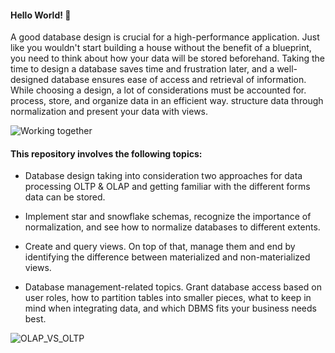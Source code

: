 #### Hello World! 🤖


A good database design is crucial for a high-performance application. Just like you wouldn't start building a house without the benefit of a blueprint, you need to think about how your data will be stored beforehand. Taking the time to design a database saves time and frustration later, and a well-designed database ensures ease of access and retrieval of information. While choosing a design, a lot of considerations must be accounted for. process, store, and organize data in an efficient way. structure data through normalization and present your data with views.

![Working together](https://drive.google.com/uc?export=view&id=1zGtKE5C-CQNBWPMpDOMKNX88g8x-2Ur7)

#### This repository involves the following topics:

* Database design taking into consideration two approaches for data processing OLTP & OLAP and getting familiar with the different forms data can be stored.

* Implement star and snowflake schemas, recognize the importance of normalization, and see how to normalize databases to different extents.

* Create and query views. On top of that, manage them and end by identifying the difference between materialized and non-materialized views.

* Database management-related topics. Grant database access based on user roles, how to partition tables into smaller pieces, what to keep in mind when integrating data, and which DBMS fits your business needs best.



![OLAP_VS_OLTP](https://drive.google.com/uc?export=view&id=1Eu8B3WfbNIlPHzNhTj7SPQRusjBhBZWc) 